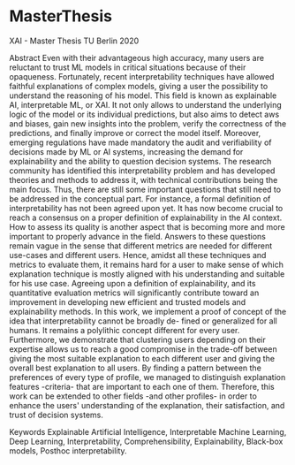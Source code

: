 # MasterThesis
XAI - Master Thesis TU Berlin 2020


Abstract
Even with their advantageous high accuracy, many users are reluctant to trust ML
models in critical situations because of their opaqueness. Fortunately, recent interpretability
techniques have allowed faithful explanations of complex models, giving a
user the possibility to understand the reasoning of his model. This field is known as
explainable AI, interpretable ML, or XAI. It not only allows to understand the underlying
logic of the model or its individual predictions, but also aims to detect 
aws and
biases, gain new insights into the problem, verify the correctness of the predictions, and
finally improve or correct the model itself. Moreover, emerging regulations have made
mandatory the audit and verifiability of decisions made by ML or AI systems, increasing
the demand for explainability and the ability to question decision systems. The research
community has identified this interpretability problem and has developed theories and
methods to address it, with technical contributions being the main focus. Thus, there
are still some important questions that still need to be addressed in the conceptual part.
For instance, a formal definition of interpretability has not been agreed upon yet. It has
now become crucial to reach a consensus on a proper definition of explainability in the
AI context. How to assess its quality is another aspect that is becoming more and more
important to properly advance in the field. Answers to these questions remain vague
in the sense that different metrics are needed for different use-cases and different users.
Hence, amidst all these techniques and metrics to evaluate them, it remains hard for
a user to make sense of which explanation technique is mostly aligned with his understanding
and suitable for his use case. Agreeing upon a definition of explainability, and
its quantitative evaluation metrics will significantly contribute toward an improvement
in developing new efficient and trusted models and explainability methods. In this work,
we implement a proof of concept of the idea that interpretability cannot be broadly de-
fined or generalized for all humans. It remains a polylithic concept different for every
user. Furthermore, we demonstrate that clustering users depending on their expertise
allows us to reach a good compromise in the trade-off between giving the most suitable
explanation to each different user and giving the overall best explanation to all users. By
finding a pattern between the preferences of every type of profile, we managed to distinguish
explanation features -criteria- that are important to each one of them. Therefore,
this work can be extended to other fields -and other profiles- in order to enhance the
users' understanding of the explanation, their satisfaction, and trust of decision systems.

Keywords
Explainable Artificial Intelligence, Interpretable Machine Learning, Deep
Learning, Interpretability, Comprehensibility, Explainability, Black-box models, Posthoc
interpretability.

